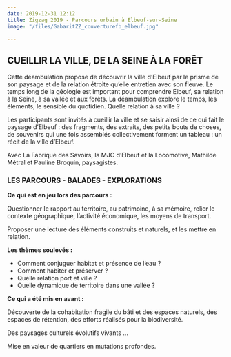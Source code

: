 ```yaml
---
date: 2019-12-31 12:12
title: Zigzag 2019 - Parcours urbain à Elbeuf-sur-Seine
image: "/files/GabaritZZ_couverturefb_elbeuf.jpg"

---
```

## CUEILLIR LA VILLE, DE LA SEINE À LA FORÊT

Cette déambulation propose de découvrir la ville d’Elbeuf par le prisme de son paysage et de la relation étroite qu’elle entretien avec son fleuve. Le temps long de la géologie est important pour comprendre Elbeuf, sa relation à la Seine, à sa vallée et aux forêts. La déambulation explore le temps, les éléments, le sensible du quotidien. Quelle relation à sa ville ? 

Les participants sont invités à cueillir la ville et se saisir ainsi de ce qui fait le paysage d’Elbeuf : des fragments, des extraits, des petits bouts de choses, de souvenirs qui une fois assemblés collectivement forment un tableau : un récit de la ville d’Elbeuf.

Avec La Fabrique des Savoirs, la MJC d’Elbeuf et la Locomotive, Mathilde Métral et Pauline Broquin, paysagistes.

### LES PARCOURS - BALADES - EXPLORATIONS

**Ce qui est en jeu lors des parcours :**

Questionner le rapport au territoire, au patrimoine, à sa mémoire, relier le contexte géographique, l’activité économique, les moyens de transport.

Proposer une lecture des éléments construits et naturels, et les mettre en relation.

**Les thèmes soulevés :**

* Comment conjuguer habitat et présence de l’eau ?
* Comment habiter et préserver ?
* Quelle relation port et ville ?
* Quelle dynamique de territoire dans une vallée ?

**Ce qui a été mis en avant :**

Découverte de la cohabitation fragile du bâti et des espaces naturels, des espaces de rétention, des efforts réalisés pour la biodiversité.

Des paysages culturels évolutifs vivants ...

Mise en valeur de quartiers en mutations profondes.